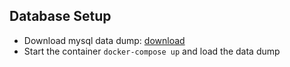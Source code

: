 ## Database Setup

* Download mysql data dump: [download](https://www.fuzzwork.co.uk/dump/)
* Start the container `docker-compose up` and load the data dump
